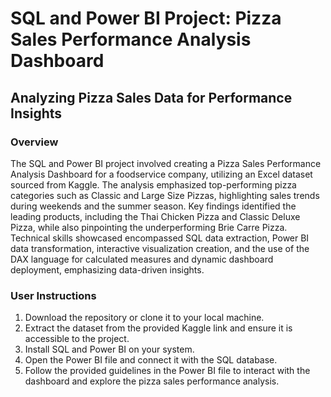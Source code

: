 # SQL and Power BI Project: Pizza Sales Performance Analysis Dashboard

## Analyzing Pizza Sales Data for Performance Insights

### Overview

The SQL and Power BI project involved creating a Pizza Sales Performance Analysis Dashboard for a foodservice company, utilizing an Excel dataset sourced from Kaggle. The analysis emphasized top-performing pizza categories such as Classic and Large Size Pizzas, highlighting sales trends during weekends and the summer season. Key findings identified the leading products, including the Thai Chicken Pizza and Classic Deluxe Pizza, while also pinpointing the underperforming Brie Carre Pizza. Technical skills showcased encompassed SQL data extraction, Power BI data transformation, interactive visualization creation, and the use of the DAX language for calculated measures and dynamic dashboard deployment, emphasizing data-driven insights.

### User Instructions

1. Download the repository or clone it to your local machine.
2. Extract the dataset from the provided Kaggle link and ensure it is accessible to the project.
3. Install SQL and Power BI on your system.
4. Open the Power BI file and connect it with the SQL database.
5. Follow the provided guidelines in the Power BI file to interact with the dashboard and explore the pizza sales performance analysis.

